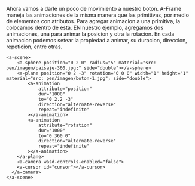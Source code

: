 
Ahora vamos a darle un poco de movimiento a nuestro boton. A-Frame maneja las animaciones de la misma manera que las primitivas, por medio de elementos con atributos. Para agregar animacion a una primitiva, la colocamos dentro de esta. EN nuestro ejemplo, agregamos dos animaciones, una para animar la posicion y otra la rotacion. En cada animacion podemos setear la propiedad a animar, su duracion, direccion, repeticion, entre otras.

```
<a-scene>
    <a-sphere position="0 2 0" radius="5" material="src: pen/imagen/paisaje-360.jpg;" side="double"></a-sphere>
    <a-plane position="0 2 -3" rotation="0 0 0" width="1" height="1" material="src: pen/imagen/boton-1.jpg"; side="double">
        <a-animation
            attribute="position"
            dur="1000"
            to="0 2.2 -3"
            direction="alternate-reverse"
            repeat="indefinite"
        ></a-animation>
        <a-animation
            attribute="rotation"
            dur="1000"
            to="0 360 0"
            direction="alternate-reverse"
            repeat="indefinite"
        ></a-animation>
    </a-plane>
    <a-camera wasd-controls-enabled="false">
    <a-cursor id="cursor"></a-cursor>
  </a-camera>
</a-scene>